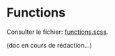 # Functions

Consulter le fichier: [functions.scss](https://git.cross-systems.ch/wide-front/modulus/blob/develop/scss/tools/functions.scss).

(doc en cours de rédaction...)